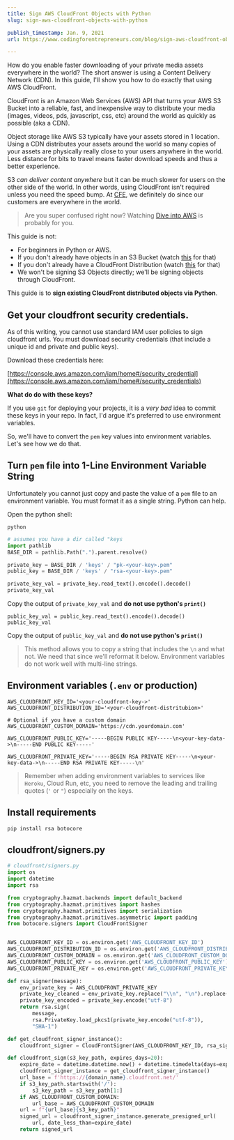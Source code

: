 ```yaml
---
title: Sign AWS CloudFront Objects with Python
slug: sign-aws-cloudfront-objects-with-python

publish_timestamp: Jan. 9, 2021
url: https://www.codingforentrepreneurs.com/blog/sign-aws-cloudfront-objects-with-python/

---
```


How do you enable faster downloading of your private media assets everywhere in the world? The short answer is using a Content Delivery Network (CDN). In this guide, I'll show you how to do exactly that using AWS CloudFront.

CloudFront is an Amazon Web Services (AWS) API that turns your AWS S3 Bucket into a reliable, fast, and inexpensive way to distribute your media (images, videos, pds, javascript, css, etc) around the world as quickly as possible (aka a CDN). 

Object storage like AWS S3 typically have your assets stored in 1 location. Using a CDN distributes your assets around the world so many copies of your assets are physically really close to your users anywhere in the world. Less distance for bits to travel means faster download speeds and thus a better experience.


S3 *can deliver content anywhere* but it can be much slower for users on the other side of the world. In other words, using CloudFront isn't required unless you need the speed bump. At [CFE](https://codingforentrepreneurs.com), we definitely do since our customers are everywhere in the world.


> Are you super confused right now? Watching [Dive into AWS](https://www.codingforentrepreneurs.com/courses/aws) is probably for you. 


This guide is not:
- For beginners in Python or AWS. 
- If you don't already have objects in an S3 Bucket (watch [this](https://www.codingforentrepreneurs.com/courses/aws/aws-s3) for that)
- If you don't already have a CloudFront Distribution (watch [this](https://www.codingforentrepreneurs.com/courses/cloudfront-x-s3) for that)
- We won't be signing S3 Objects directly; we'll be signing objects through CloudFront.


This guide is to **sign existing CloudFront distributed objects via Python**.


## Get your cloudfront security credentials.

As of this writing, you cannot use standard IAM user policies to sign cloudfront urls. You must download security credentials (that include a unique id and private and public keys). 

Download these credentials here:

[https://console.aws.amazon.com/iam/home#/security_credential](https://console.aws.amazon.com/iam/home#/security_credentials)

__What do do with these keys?__

If you use `git` for deploying your projects, it is a *very bad* idea to commit these keys in your repo. In fact, I'd argue it's preferred to use environment variables.

So, we'll have to convert the `pem` key values into environment variables. Let's see how we do that.

## Turn `pem` file into 1-Line Environment Variable String
Unfortunately you cannot just copy and paste the value of a `pem` file to an environment variable. You must format it as a single string. Python can help.

Open the python shell:

```console
python
```

```python
# assumes you have a dir called "keys
import pathlib
BASE_DIR = pathlib.Path(".").parent.resolve()

private_key = BASE_DIR / 'keys' / "pk-<your-key>.pem"
public_key = BASE_DIR / 'keys' / "rsa-<your-key>.pem"

private_key_val = private_key.read_text().encode().decode()
private_key_val
```
Copy the output of `private_key_val` and __do not use python's `print()`__
```
public_key_val = public_key.read_text().encode().decode()
public_key_val
```
Copy the output of `public_key_val` and __do not use python's `print()`__

> This method allows you to copy a string that includes the `\n` and what not. We need that since we'll reformat it below. Environment variables do not work well with multi-line strings.


## Environment variables (`.env` or production)
```
AWS_CLOUDFRONT_KEY_ID='<your-cloudfront-key->'
AWS_CLOUDFRONT_DISTRIBUTION_ID='<your-cloudfront-distritubion>'

# Optional if you have a custom domain
AWS_CLOUDFRONT_CUSTOM_DOMAIN='https://cdn.yourdomain.com'

AWS_CLOUDFRONT_PUBLIC_KEY='-----BEGIN PUBLIC KEY-----\n<your-key-data->\n-----END PUBLIC KEY-----'

AWS_CLOUDFRONT_PRIVATE_KEY='-----BEGIN RSA PRIVATE KEY-----\n<your-key-data->\n-----END RSA PRIVATE KEY-----\n'
```
> Remember when adding environment variables to services like `Heroku`, Cloud Run, etc, you need to remove the leading and trailing quotes (`'` or `"`) especially on the keys. 

## Install requirements
```console
pip install rsa botocore
```

## cloudfront/signers.py
```python
# cloudfront/signers.py
import os
import datetime
import rsa

from cryptography.hazmat.backends import default_backend
from cryptography.hazmat.primitives import hashes
from cryptography.hazmat.primitives import serialization
from cryptography.hazmat.primitives.asymmetric import padding
from botocore.signers import CloudFrontSigner


AWS_CLOUDFRONT_KEY_ID = os.environ.get('AWS_CLOUDFRONT_KEY_ID')
AWS_CLOUDFRONT_DISTRIBUTION_ID = os.environ.get('AWS_CLOUDFRONT_DISTRIBUTION_ID')
AWS_CLOUDFRONT_CUSTOM_DOMAIN = os.environ.get('AWS_CLOUDFRONT_CUSTOM_DOMAIN')
AWS_CLOUDFRONT_PUBLIC_KEY = os.environ.get('AWS_CLOUDFRONT_PUBLIC_KEY')
AWS_CLOUDFRONT_PRIVATE_KEY = os.environ.get('AWS_CLOUDFRONT_PRIVATE_KEY')

def rsa_signer(message):
    env_private_key = AWS_CLOUDFRONT_PRIVATE_KEY
    private_key_cleaned = env_private_key.replace("\\n", "\n").replace("\\t", "\t")
    private_key_encoded = private_key.encode("utf-8")
    return rsa.sign(
        message,
        rsa.PrivateKey.load_pkcs1(private_key.encode("utf-8")),
        "SHA-1")

def get_cloudfront_signer_instance():
    cloudfront_signer = CloudFrontSigner(AWS_CLOUDFRONT_KEY_ID, rsa_signer)

def cloudfront_sign(s3_key_path, expires_days=20):
    expire_date = datetime.datetime.now() + datetime.timedelta(days=expires_days)
    cloudfront_signer_instance = get_cloudfront_signer_instance()
    url_base = f'https://{domain_name}.cloudfront.net/'
    if s3_key_path.startswith('/'):
        s3_key_path = s3_key_path[1:]
    if AWS_CLOUDFRONT_CUSTOM_DOMAIN:
        url_base = AWS_CLOUDFRONT_CUSTOM_DOMAIN
    url = f"{url_base}{s3_key_path}"
    signed_url = cloudfront_signer_instance.generate_presigned_url(
        url, date_less_than=expire_date)
    return signed_url
```